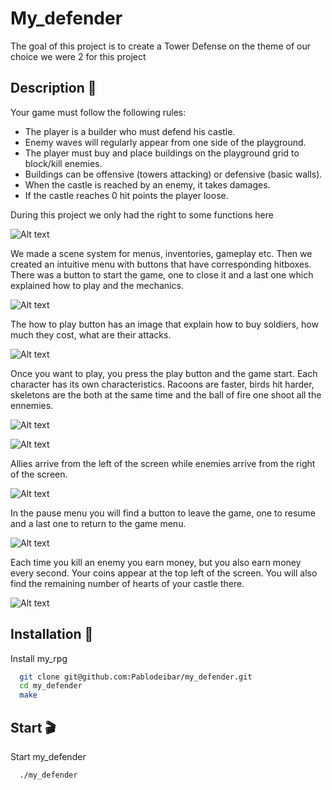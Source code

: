 
# My_defender

The goal of this project is to create a Tower Defense on the theme of our choice we were 2 for this project


## Description 📜

Your game must follow the following rules:
- The player is a builder who must defend his castle.
- Enemy waves will regularly appear from one side of the playground.
- The player must buy and place buildings on the playground grid to block/kill enemies.
- Buildings can be offensive (towers attacking) or defensive (basic walls).
- When the castle is reached by an enemy, it takes damages.
- If the castle reaches 0 hit points the player loose.

During this project we only had the right to some functions here


![Alt text](my_defender/image/auth.png?raw=true "Title")


We made a scene system for menus, inventories, gameplay etc.
Then we created an intuitive menu with buttons that have corresponding hitboxes.
There was a button to start the game, one to close it and a last one which explained how to play and the mechanics.


![Alt text](my_defender/image/start.png?raw=true "Title")


The how to play button has an image that explain how to buy soldiers, how much they cost, what are their attacks.


![Alt text](my_defender/image/how.png?raw=true "Title")

Once you want to play, you press the play button and the game start. Each character has its own characteristics. Racoons are faster, birds hit harder, skeletons are the both at the same time and the ball of fire one shoot all the ennemies.


![Alt text](my_defender/image/home.png?raw=true "Title")


![Alt text](my_defender/image/home2.png?raw=true "Title")


Allies arrive from the left of the screen while enemies arrive from the right of the screen.


![Alt text](my_defender/image/start.png?raw=true "Title")


In the pause menu you will find a button to leave the game, one to resume and a last one to return to the game menu.


![Alt text](my_defender/image/inventory.png?raw=true "Title")


Each time you kill an enemy you earn money, but you also earn money every second. Your coins appear at the top left of the screen. You will also find the remaining number of hearts of your castle there.

![Alt text](my_defender/image/many.png?raw=true "Title")



## Installation 🔌

Install my_rpg

```bash
  git clone git@github.com:Pablodeibar/my_defender.git
  cd my_defender
  make
```
    
## Start 🎬

Start my_defender

```bash
  ./my_defender
```